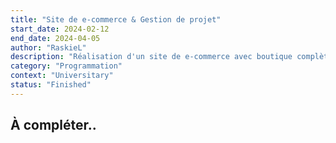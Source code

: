 ```yaml
---
title: "Site de e-commerce & Gestion de projet"
start_date: 2024-02-12
end_date: 2024-04-05
author: "RaskieL"
description: "Réalisation d'un site de e-commerce avec boutique complète. Rédaction du cahier des charges, estimation des coûts, planification Gantt."
category: "Programmation"
context: "Universitary"
status: "Finished"
---
```


## À compléter..

